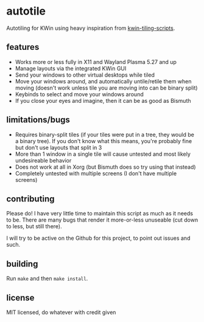# autotile
Autotiling for KWin using heavy inspiration from [kwin-tiling-scripts](https://invent.kde.org/mart/kwin-tiling-scripts).

## features
* Works more or less fully in X11 and Wayland Plasma 5.27 and up
* Manage layouts via the integrated KWin GUI
* Send your windows to other virtual desktops while tiled
* Move your windows around, and automatically untile/retile them when moving (doesn't work unless tile you are moving into can be binary split)
* Keybinds to select and move your windows around
* If you close your eyes and imagine, then it can be as good as Bismuth

## limitations/bugs
* Requires binary-split tiles (if your tiles were put in a tree, they would be a binary tree). If you don't know what this means, you're probably fine but don't use layouts that split in 3
* More than 1 window in a single tile will cause untested and most likely undesireable behavior
* Does not work at all in Xorg (but Bismuth does so try using that instead)
* Completely untested with multiple screens (I don't have multiple screens)

## contributing
Please do! I have very little time to maintain this script as much as it needs to be. There are many bugs that render it more-or-less unuseable (cut down to less, but still there).

I will try to be active on the Github for this project, to point out issues and such.

## building
Run `make` and then `make install`.

## license
MIT licensed, do whatever with credit given
